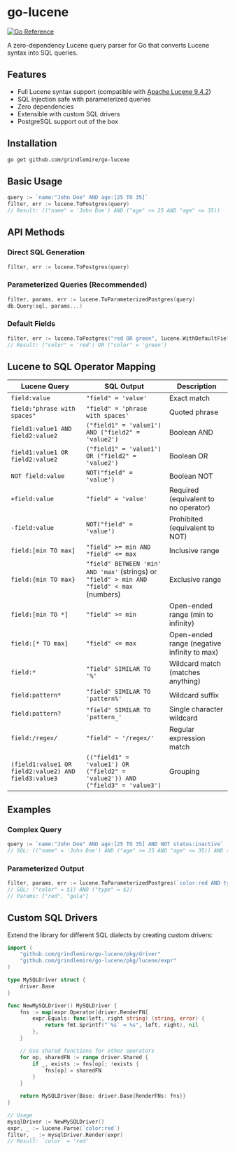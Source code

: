 # go-lucene

[![Go Reference](https://pkg.go.dev/badge/github.com/grindlemire/go-lucene.svg)](https://pkg.go.dev/github.com/grindlemire/go-lucene)

A zero-dependency Lucene query parser for Go that converts Lucene syntax into SQL queries.

## Features

- Full Lucene syntax support (compatible with [Apache Lucene 9.4.2](https://lucene.apache.org/core/9_4_2/queryparser/org/apache/lucene/queryparser/classic/package-summary.html#package.description))
- SQL injection safe with parameterized queries
- Zero dependencies
- Extensible with custom SQL drivers
- PostgreSQL support out of the box

## Installation

```bash
go get github.com/grindlemire/go-lucene
```

## Basic Usage

```go
query := `name:"John Doe" AND age:[25 TO 35]`
filter, err := lucene.ToPostgres(query)
// Result: (("name" = 'John Doe') AND ("age" >= 25 AND "age" <= 35))
```


## API Methods

### Direct SQL Generation
```go
filter, err := lucene.ToPostgres(query)
```

### Parameterized Queries (Recommended)
```go
filter, params, err := lucene.ToParameterizedPostgres(query)
db.Query(sql, params...)
```

### Default Fields
```go
filter, err := lucene.ToPostgres("red OR green", lucene.WithDefaultField("color"))
// Result: ("color" = 'red') OR ("color" = 'green')
```

## Lucene to SQL Operator Mapping

| Lucene Query | SQL Output | Description |
|--------------|------------|-------------|
| `field:value` | `"field" = 'value'` | Exact match |
| `field:"phrase with spaces"` | `"field" = 'phrase with spaces'` | Quoted phrase |
| `field1:value1 AND field2:value2` | `("field1" = 'value1') AND ("field2" = 'value2')` | Boolean AND |
| `field1:value1 OR field2:value2` | `("field1" = 'value1') OR ("field2" = 'value2')` | Boolean OR |
| `NOT field:value` | `NOT("field" = 'value')` | Boolean NOT |
| `+field:value` | `"field" = 'value'` | Required (equivalent to no operator) |
| `-field:value` | `NOT("field" = 'value')` | Prohibited (equivalent to NOT) |
| `field:[min TO max]` | `"field" >= min AND "field" <= max` | Inclusive range |
| `field:{min TO max}` | `"field" BETWEEN 'min' AND 'max'` (strings) or `"field" > min AND "field" < max` (numbers) | Exclusive range |
| `field:[min TO *]` | `"field" >= min` | Open-ended range (min to infinity) |
| `field:[* TO max]` | `"field" <= max` | Open-ended range (negative infinity to max) |
| `field:*` | `"field" SIMILAR TO '%'` | Wildcard match (matches anything) |
| `field:pattern*` | `"field" SIMILAR TO 'pattern%'` | Wildcard suffix |
| `field:pattern?` | `"field" SIMILAR TO 'pattern_'` | Single character wildcard |
| `field:/regex/` | `"field" ~ '/regex/'` | Regular expression match |
| `(field1:value1 OR field2:value2) AND field3:value3` | `(("field1" = 'value1') OR ("field2" = 'value2')) AND ("field3" = 'value3')` | Grouping |

## Examples

### Complex Query
```go
query := `name:"John Doe" AND age:[25 TO 35] AND NOT status:inactive`
// SQL: (("name" = 'John Doe') AND ("age" >= 25 AND "age" <= 35)) AND (NOT("status" = 'inactive'))
```

### Parameterized Output
```go
filter, params, err := lucene.ToParameterizedPostgres(`color:red AND type:"gala"`)
// SQL: ("color" = $1) AND ("type" = $2)
// Params: ["red", "gala"]
```

## Custom SQL Drivers

Extend the library for different SQL dialects by creating custom drivers:

```go
import (
    "github.com/grindlemire/go-lucene/pkg/driver"
    "github.com/grindlemire/go-lucene/pkg/lucene/expr"
)

type MySQLDriver struct {
    driver.Base
}

func NewMySQLDriver() MySQLDriver {
    fns := map[expr.Operator]driver.RenderFN{
        expr.Equals: func(left, right string) (string, error) {
            return fmt.Sprintf("`%s` = %s", left, right), nil
        },
    }

    // Use shared functions for other operators
    for op, sharedFN := range driver.Shared {
        if _, exists := fns[op]; !exists {
            fns[op] = sharedFN
        }
    }

    return MySQLDriver{Base: driver.Base{RenderFNs: fns}}
}

// Usage
mysqlDriver := NewMySQLDriver()
expr, _ := lucene.Parse(`color:red`)
filter, _ := mysqlDriver.Render(expr)
// Result: `color` = 'red'
```
